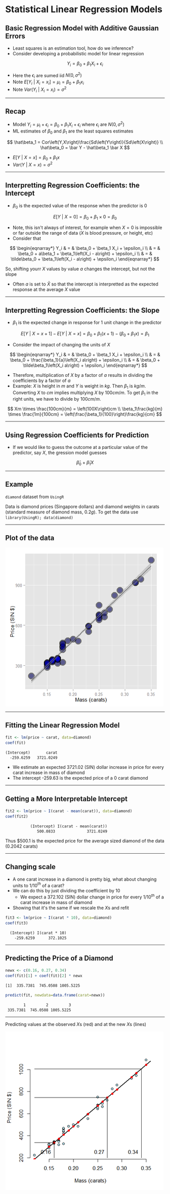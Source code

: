 # Statistical Linear Regression Models



## Basic Regression Model with Additive Gaussian Errors

- Least squares is an estimation tool, how do we inference?
- Consider developing a probabilistic model for linear regression

$$
Y_i = \beta_0 + \beta_1 X_i + \epsilon_i
$$

- Here the $\epsilon_i$ are sumed iid $N\left(0,\sigma^2\right)$
- Note $E\left[Y_i ~|~ X_i = x_i\right] = \mu_i = \beta_0 + \beta_1 x_i$
- Note $Var\left(Y_i ~|~ X_i = x_i\right) = \sigma^2$

---

## Recap

- Model $Y_i = \mu_i + \epsilon_i = \beta_0 + \beta_1 X_i + \epsilon_i$ where $\epsilon_i$ are $N\left(0,\sigma^2\right)$
- ML estimates of $\beta_0 \mbox{ and } \beta_1$ are the least squares estimates

$$
\hat\beta_1 = Cor\left(Y,X\right)\frac{Sd\left(Y\right)}{Sd\left(X\right)} \\
\hat\beta_0 = \bar Y - \hat\beta_1 \bar X
$$

- $E\left[Y ~|~ X = x\right] = \beta_0 + \beta_1 x$
- $Var\left(Y ~|~ X = x\right) = \sigma^2$

---

## Interpretting Regression Coefficients: the Intercept

- $\beta_0$ is the expected value of the response when the predictor is 0

$$
E\left[Y ~|~ X = 0\right] = \beta_0 + \beta_1 \times 0 = \beta_0
$$

- Note, this isn't always of interest, for example when $X = 0$ is impossible or far outside the range of data ($X$ is blood pressure, or height, etc)
- Consider that

$$
\begin{eqnarray*}
Y_i & = & \beta_0 + \beta_1 X_i + \epsilon_i \\
& = & \beta_0 + a\beta_1 + \beta_1\left(X_i - a\right) + \epsilon_i \\
& = &
\tilde\beta_0 + \beta_1\left(X_i - a\right) + \epsilon_i
\end{eqnarray*}
$$

So, shifting yourr $X$ values by value $a$ changes the intercept, but not the slope
- Often $a$ is set to $\bar X$ so that the intercept is interpretted as the expected response at the average $X$ value

---

## Interpretting Regression Coefficients: the Slope

- $\beta_1$ is the expected change in response for 1 unit change in the predictor

$$
E\left[Y ~|~ X = x + 1\right] - E\left[Y ~|~ X = x\right] = \beta_0 + \beta_1\left(x + 1\right) - \left(\beta_0 + \beta_1 x\right) = \beta_1
$$

- Consider the impact of changing the units of $X$

$$
\begin{eqnarray*}
Y_i & = & \beta_0 + \beta_1 X_i + \epsilon_i \\
& = & \beta_0 + \frac{\beta_1}{a}\left(X_i a\right) + \epsilon_i \\
& = & \beta_0 + \tilde\beta_1\left(X_i a\right) + \epsilon_i
\end{eqnarray*}
$$

- Therefore, multiplication of $X$ by a factor of $a$ results in dividing the coefficients by a factor of $a$
- Example: $X$ is height in $m$ and $Y$ is weight in $kg$. Then $\beta_1$ is $kg/m$. Converting $X$ to $cm$ implies multiplying $X$ by $100cm/m$. To get $\beta_1$ in the right units, we have to divide by $100cm/m$.

$$
Xm \times \frac{100cm}{m} = \left(100X\right)cm \\
\beta_1\frac{kg}{m} \times \frac{1m}{100cm} = \left(\frac{\beta_1}{100}\right)\frac{kg}{cm}
$$

---

## Using Regression Coefficients for Prediction

- If we would like to guess the outcome at a particular value of the predictor, say $X$, the gression model guesses

$$
\hat\beta_0 + \hat\beta_1 X
$$

---

## Example

`diamond` dataset from `UsingR`

Data is diamond prices (Singapore dollars) and diamond weights in carats (standard measure of diamond mass, 0.2$g$). To get the data use `library(UsingR); data(diamond)`

---

## Plot of the data

<div class="rimage center"><img src="fig/unnamed-chunk-1-1.png" title="" alt="" class="plot" /></div>

---

## Fitting the Linear Regression Model


```r
fit <- lm(price ~ carat, data=diamond)
coef(fit)
```

```
(Intercept)       carat 
  -259.6259   3721.0249 
```

- We estimate an expected 3721.02 (SIN) dollar increase in price for every carat increase in mass of diamond
- The intercept -259.63 is the expected price of a 0 carat diamond

---

## Getting a More Interpretable Intercept


```r
fit2 <- lm(price ~ I(carat - mean(carat)), data=diamond)
coef(fit2)
```

```
           (Intercept) I(carat - mean(carat)) 
              500.0833              3721.0249 
```

Thus $500.1 is the expected price for the average sized diamond of the data (0.2042 carats)

---

## Changing scale

- A one carat increase in a diamond is pretty big, what about changing units to 1/10$^{th}$ of a carat?
- We can do this by just dividing the coefficient by 10
    - We expect a 372.102 (SIN) dollar change in price for every 1/10$^{th}$ of a carat increase in mass of diamond
- Showing that it's the same if we rescale the $X$s and refit


```r
fit3 <- lm(price ~ I(carat * 10), data=diamond)
coef(fit3)
```

```
  (Intercept) I(carat * 10) 
    -259.6259      372.1025 
```

---

## Predicting the Price of a Diamond


```r
newx <- c(0.16, 0.27, 0.34)
coef(fit)[1] + coef(fit)[2] * newx
```

```
[1]  335.7381  745.0508 1005.5225
```

```r
predict(fit, newdata=data.frame(carat=newx))
```

```
        1         2         3 
 335.7381  745.0508 1005.5225 
```

---

Predicting values at the observed $X$s (red) and at the new $X$s (lines)

<div class="rimage center"><img src="fig/unnamed-chunk-6-1.png" title="" alt="" class="plot" /></div>
